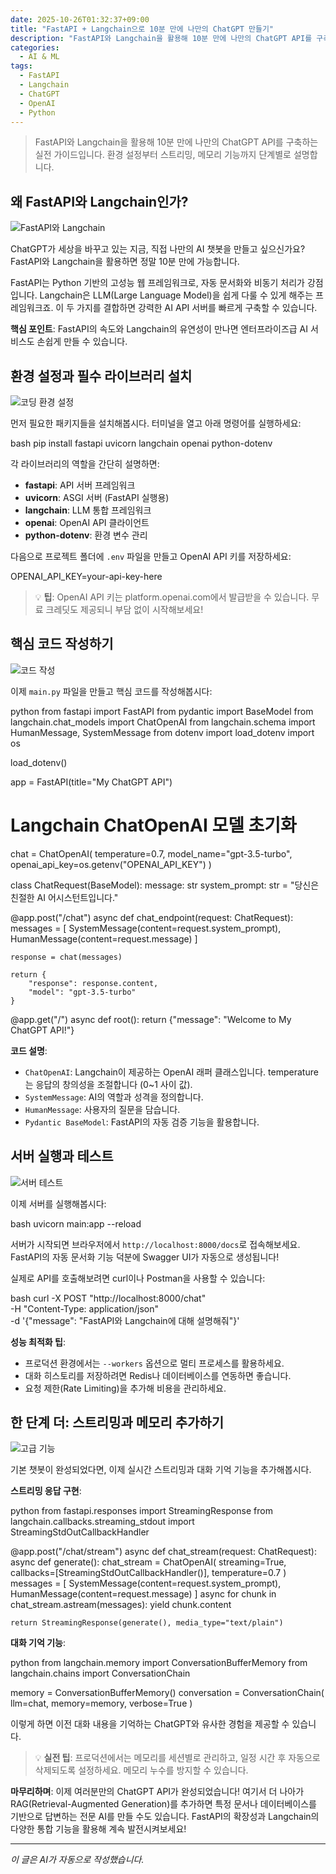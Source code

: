 ```yaml
---
date: 2025-10-26T01:32:37+09:00
title: "FastAPI + Langchain으로 10분 만에 나만의 ChatGPT 만들기"
description: "FastAPI와 Langchain을 활용해 10분 만에 나만의 ChatGPT API를 구축하는 실전 가이드입니다. 환경 설정부터 스트리밍, 메모리 기능까지 단계별로 설명합니다."
categories:
  - AI & ML
tags:
  - FastAPI
  - Langchain
  - ChatGPT
  - OpenAI
  - Python
---
```


> FastAPI와 Langchain을 활용해 10분 만에 나만의 ChatGPT API를 구축하는 실전 가이드입니다. 환경 설정부터 스트리밍, 메모리 기능까지 단계별로 설명합니다.



<!-- more -->

## 왜 FastAPI와 Langchain인가?

![FastAPI와 Langchain](https://source.unsplash.com/800x600/?programming,api,technology)

ChatGPT가 세상을 바꾸고 있는 지금, 직접 나만의 AI 챗봇을 만들고 싶으신가요? FastAPI와 Langchain을 활용하면 정말 10분 만에 가능합니다.

FastAPI는 Python 기반의 고성능 웹 프레임워크로, 자동 문서화와 비동기 처리가 강점입니다. Langchain은 LLM(Large Language Model)을 쉽게 다룰 수 있게 해주는 프레임워크죠. 이 두 가지를 결합하면 강력한 AI API 서버를 빠르게 구축할 수 있습니다.

**핵심 포인트**: FastAPI의 속도와 Langchain의 유연성이 만나면 엔터프라이즈급 AI 서비스도 손쉽게 만들 수 있습니다.

## 환경 설정과 필수 라이브러리 설치

![코딩 환경 설정](https://source.unsplash.com/800x600/?coding,setup,development)

먼저 필요한 패키지들을 설치해봅시다. 터미널을 열고 아래 명령어를 실행하세요:

bash
pip install fastapi uvicorn langchain openai python-dotenv


각 라이브러리의 역할을 간단히 설명하면:
- **fastapi**: API 서버 프레임워크
- **uvicorn**: ASGI 서버 (FastAPI 실행용)
- **langchain**: LLM 통합 프레임워크
- **openai**: OpenAI API 클라이언트
- **python-dotenv**: 환경 변수 관리

다음으로 프로젝트 폴더에 `.env` 파일을 만들고 OpenAI API 키를 저장하세요:


OPENAI_API_KEY=your-api-key-here


> 💡 **팁**: OpenAI API 키는 platform.openai.com에서 발급받을 수 있습니다. 무료 크레딧도 제공되니 부담 없이 시작해보세요!

## 핵심 코드 작성하기

![코드 작성](https://source.unsplash.com/800x600/?code,python,computer)

이제 `main.py` 파일을 만들고 핵심 코드를 작성해봅시다:

python
from fastapi import FastAPI
from pydantic import BaseModel
from langchain.chat_models import ChatOpenAI
from langchain.schema import HumanMessage, SystemMessage
from dotenv import load_dotenv
import os

load_dotenv()

app = FastAPI(title="My ChatGPT API")

# Langchain ChatOpenAI 모델 초기화
chat = ChatOpenAI(
    temperature=0.7,
    model_name="gpt-3.5-turbo",
    openai_api_key=os.getenv("OPENAI_API_KEY")
)

class ChatRequest(BaseModel):
    message: str
    system_prompt: str = "당신은 친절한 AI 어시스턴트입니다."

@app.post("/chat")
async def chat_endpoint(request: ChatRequest):
    messages = [
        SystemMessage(content=request.system_prompt),
        HumanMessage(content=request.message)
    ]
    
    response = chat(messages)
    
    return {
        "response": response.content,
        "model": "gpt-3.5-turbo"
    }

@app.get("/")
async def root():
    return {"message": "Welcome to My ChatGPT API!"}


**코드 설명**:
- `ChatOpenAI`: Langchain이 제공하는 OpenAI 래퍼 클래스입니다. temperature는 응답의 창의성을 조절합니다 (0~1 사이 값).
- `SystemMessage`: AI의 역할과 성격을 정의합니다.
- `HumanMessage`: 사용자의 질문을 담습니다.
- `Pydantic BaseModel`: FastAPI의 자동 검증 기능을 활용합니다.

## 서버 실행과 테스트

![서버 테스트](https://source.unsplash.com/800x600/?server,testing,monitor)

이제 서버를 실행해봅시다:

bash
uvicorn main:app --reload


서버가 시작되면 브라우저에서 `http://localhost:8000/docs`로 접속해보세요. FastAPI의 자동 문서화 기능 덕분에 Swagger UI가 자동으로 생성됩니다!

실제로 API를 호출해보려면 curl이나 Postman을 사용할 수 있습니다:

bash
curl -X POST "http://localhost:8000/chat" \
  -H "Content-Type: application/json" \
  -d '{"message": "FastAPI와 Langchain에 대해 설명해줘"}'


**성능 최적화 팁**:
- 프로덕션 환경에서는 `--workers` 옵션으로 멀티 프로세스를 활용하세요.
- 대화 히스토리를 저장하려면 Redis나 데이터베이스를 연동하면 좋습니다.
- 요청 제한(Rate Limiting)을 추가해 비용을 관리하세요.

## 한 단계 더: 스트리밍과 메모리 추가하기

![고급 기능](https://source.unsplash.com/800x600/?advanced,innovation,tech)

기본 챗봇이 완성되었다면, 이제 실시간 스트리밍과 대화 기억 기능을 추가해봅시다.

**스트리밍 응답 구현**:

python
from fastapi.responses import StreamingResponse
from langchain.callbacks.streaming_stdout import StreamingStdOutCallbackHandler

@app.post("/chat/stream")
async def chat_stream(request: ChatRequest):
    async def generate():
        chat_stream = ChatOpenAI(
            streaming=True,
            callbacks=[StreamingStdOutCallbackHandler()],
            temperature=0.7
        )
        messages = [
            SystemMessage(content=request.system_prompt),
            HumanMessage(content=request.message)
        ]
        async for chunk in chat_stream.astream(messages):
            yield chunk.content
    
    return StreamingResponse(generate(), media_type="text/plain")


**대화 기억 기능**:

python
from langchain.memory import ConversationBufferMemory
from langchain.chains import ConversationChain

memory = ConversationBufferMemory()
conversation = ConversationChain(
    llm=chat,
    memory=memory,
    verbose=True
)


이렇게 하면 이전 대화 내용을 기억하는 ChatGPT와 유사한 경험을 제공할 수 있습니다.

> 💡 **실전 팁**: 프로덕션에서는 메모리를 세션별로 관리하고, 일정 시간 후 자동으로 삭제되도록 설정하세요. 메모리 누수를 방지할 수 있습니다.

**마무리하며**: 이제 여러분만의 ChatGPT API가 완성되었습니다! 여기서 더 나아가 RAG(Retrieval-Augmented Generation)를 추가하면 특정 문서나 데이터베이스를 기반으로 답변하는 전문 AI를 만들 수도 있습니다. FastAPI의 확장성과 Langchain의 다양한 통합 기능을 활용해 계속 발전시켜보세요!

---

*이 글은 AI가 자동으로 작성했습니다.*
